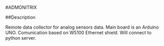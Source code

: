 #ADMONITRIX

##Description

Remote data collector for analog sensors data.
Main board is an Arduino UNO.
Comunication based on W5100 Ethernet shield.
Will connect to python server.